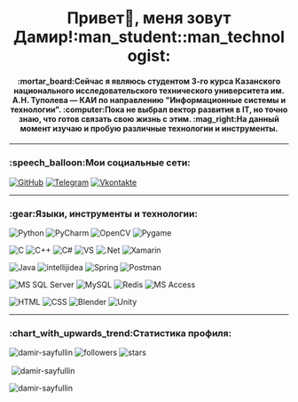 <h1 align="center">Привет👋, меня зовут Дамир!:man_student::man_technologist:</h1>
<h4 align="center">:mortar_board:Сейчас я являюсь студентом 3-го курса Казанского национального исследовательского технического университета им. А.Н. Туполева — КАИ по направлению "Информационные системы и технологии". :computer:Пока не выбрал вектор развития в IT, но точно знаю, что готов связать свою жизнь с этим. :mag_right:На данный момент изучаю и пробую различные технологии и инструменты.<h4>

---
  
<!-- - 🔭 Я сейчас работаю над [...](ссылка) -->
<!-- - 🌱 Я сейчас более подробно изучаю **...** -->
<h3>:speech_balloon:Мои социальные сети:</h3>
  
[![GitHub](https://img.shields.io/badge/-GitHub-090909?style=for-the-badge&logo=GitHub&logoColor=FFFFFF)](https://github.com/Damir-Sayfullin)
[![Telegram](https://img.shields.io/badge/-Telegram-090909?style=for-the-badge&logo=telegram&logoColor=27A0D9)](https://t.me/DamirS16)
[![Vkontakte](https://img.shields.io/badge/-Vkontakte-090909?style=for-the-badge&logo=Vk&logoColor=4F7DB3)](https://vk.com/damirsaifullin)
  
---
  
<h3>:gear:Языки, инструменты и технологии:</h3>

![Python](https://img.shields.io/badge/-Python-090909?style=for-the-badge&logo=python&logoColor=3776AB)
![PyCharm](https://img.shields.io/badge/-PyCharm-090909?style=for-the-badge&logo=pycharm&logoColor=98e26f)
![OpenCV](https://img.shields.io/badge/-OpenCV-090909?style=for-the-badge&logo=opencv&logoColor=5C3EE8)
![Pygame](https://img.shields.io/badge/-Pygame-090909?style=for-the-badge&logo=pyscaffold&logoColor=08df1c)
  
![C](https://img.shields.io/badge/-C-090909?style=for-the-badge&logo=c&logoColor=A8B9CC)
![C++](https://img.shields.io/badge/-C++-090909?style=for-the-badge&logo=cplusplus&logoColor=00599C)
![C#](https://img.shields.io/badge/-C%23-090909?style=for-the-badge&logo=csharp&logoColor=662079)
![VS](https://img.shields.io/badge/-Visual%20Studio-090909?style=for-the-badge&logo=visualstudio&logoColor=5e4190)
![.Net](https://img.shields.io/badge/-.Net-090909?style=for-the-badge&logo=dotnet&logoColor=5027d5)
![Xamarin](https://img.shields.io/badge/-Xamarin-090909?style=for-the-badge&logo=xamarin&logoColor=3498DB)
  
![Java](https://img.shields.io/badge/-Java-090909?style=for-the-badge)
![intellijidea](https://img.shields.io/badge/-Intellij%20Idea-090909?style=for-the-badge&logo=intellijidea&logoColor=087bf8)
![Spring](https://img.shields.io/badge/-Spring-090909?style=for-the-badge&logo=spring&logoColor=6DB33F)
![Postman](https://img.shields.io/badge/-Postman-090909?style=for-the-badge&logo=postman&logoColor=FF6C37)

![MS SQL Server](https://img.shields.io/badge/-MS%20SQL%20Server-090909?style=for-the-badge&logo=microsoftsqlserver&logoColor=CC2927)
![MySQL](https://img.shields.io/badge/-MySQL-090909?style=for-the-badge&logo=mysql&logoColor=4479A1)
![Redis](https://img.shields.io/badge/-Redis-090909?style=for-the-badge&logo=redis&logoColor=DC382D)
![MS Access](https://img.shields.io/badge/-MS%20Access-090909?style=for-the-badge&logo=microsoftaccess&logoColor=A4373A)
  
![HTML](https://img.shields.io/badge/-HTML-090909?style=for-the-badge&logo=html5&logoColor=E34F26)
![CSS](https://img.shields.io/badge/-CSS-090909?style=for-the-badge&logo=css3&logoColor=F5792A)
![Blender](https://img.shields.io/badge/-Blender-090909?style=for-the-badge&logo=blender&logoColor=F5792A)
![Unity](https://img.shields.io/badge/-Unity-090909?style=for-the-badge&logo=unity&logoColor=FFFFFF)

---
  
<h3>:chart_with_upwards_trend:Статистика профиля:</h3>
<p align="left">
  <img src="https://komarev.com/ghpvc/?username=damir-sayfullin&label=Profile%20views&color=0e75b6&label=Просмотры&style=for-the-badge" alt="damir-sayfullin" />
  <img src="https://img.shields.io/github/followers/Damir-Sayfullin?color=green&label=%D0%9F%D0%BE%D0%B4%D0%BF%D0%B8%D1%81%D1%87%D0%B8%D0%BA%D0%B8&style=for-the-badge" alt="followers" />
  <img src="https://img.shields.io/github/stars/Damir-Sayfullin?color=orange&label=%D0%97%D0%92%D0%95%D0%97%D0%94%D0%AB&style=for-the-badge" alt="stars" />
</p>
  
<p>&nbsp;<img align="center" src="https://github-readme-stats.vercel.app/api?username=damir-sayfullin&show_icons=true&locale=en&theme=dark" alt="damir-sayfullin" /></p>

<p><img align="center" src="https://github-readme-streak-stats.herokuapp.com/?user=damir-sayfullin&theme=dark" alt="damir-sayfullin" /></p>

